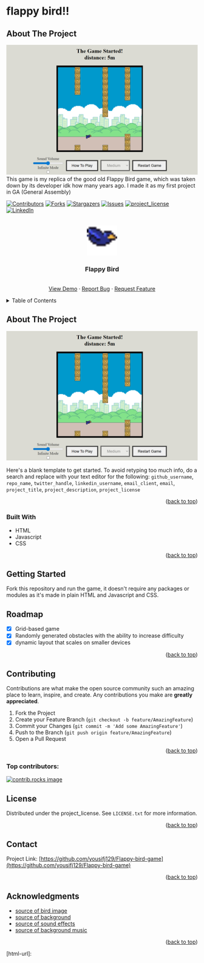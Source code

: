 
# flappy bird!!

## About The Project
![alt text](./Assets/Screenshot.png)
This game is my replica of the good old Flappy Bird game, which was taken down by its developer idk how many years ago. I made it as my first project in GA (General Assembly)

<!-- Improved compatibility of back to top link: See: https://github.com/othneildrew/Best-README-Template/pull/73 -->
<a id="readme-top"></a>
<!--
*** Thanks for checking out the Best-README-Template. If you have a suggestion
*** that would make this better, please fork the repo and create a pull request
*** or simply open an issue with the tag "enhancement".
*** Don't forget to give the project a star!
*** Thanks again! Now go create something AMAZING! :D
-->



<!-- PROJECT SHIELDS -->
<!--
*** I'm using markdown "reference style" links for readability.
*** Reference links are enclosed in brackets [ ] instead of parentheses ( ).
*** See the bottom of this document for the declaration of the reference variables
*** for contributors-url, forks-url, etc. This is an optional, concise syntax you may use.
*** https://www.markdownguide.org/basic-syntax/#reference-style-links
-->
[![Contributors][contributors-shield]][contributors-url]
[![Forks][forks-shield]][forks-url]
[![Stargazers][stars-shield]][stars-url]
[![Issues][issues-shield]][issues-url]
[![project_license][license-shield]][license-url]
[![LinkedIn][linkedin-shield]][linkedin-url]



<!-- PROJECT LOGO -->
<br />
<div align="center">
  <a href="https://github.com/yousifj129/Flappy-bird-game">
    <img src="./Assets/bird2.png" alt="Logo" width="80" height="80">
  </a>

<h3 align="center">Flappy Bird</h3>

  <p align="center">
    <br />
    <a href="https://yousifj129.github.io/Flappy-bird-game/">View Demo</a>
    &middot;
    <a href="https://github.com/yousifj129/Flappy-bird-game/issues/new?labels=bug&template=bug-report---.md">Report Bug</a>
    &middot;
    <a href="https://github.com/yousifj129/Flappy-bird-game/issues/new?labels=enhancement&template=feature-request---.md">Request Feature</a>
  </p>
</div>



<!-- TABLE OF CONTENTS -->
<details>
  <summary>Table of Contents</summary>
  <ol>
    <li>
      <a href="#about-the-project">About The Project</a>
      <ul>
        <li><a href="#built-with">Built With</a></li>
      </ul>
    </li>
    <li>
      <a href="#getting-started">Getting Started</a>
    </li>
    <li><a href="#roadmap">Roadmap</a></li>
    <li><a href="#contributing">Contributing</a></li>
    <li><a href="#license">License</a></li>
    <li><a href="#contact">Contact</a></li>
    <li><a href="#acknowledgments">Acknowledgments</a></li>
  </ol>
</details>



<!-- ABOUT THE PROJECT -->
## About The Project

[![Product Name Screen Shot][product-screenshot]](https://example.com)

Here's a blank template to get started. To avoid retyping too much info, do a search and replace with your text editor for the following: `github_username`, `repo_name`, `twitter_handle`, `linkedin_username`, `email_client`, `email`, `project_title`, `project_description`, `project_license`

<p align="right">(<a href="#readme-top">back to top</a>)</p>



### Built With

* HTML
* Javascript
* CSS

<p align="right">(<a href="#readme-top">back to top</a>)</p>



<!-- GETTING STARTED -->
## Getting Started

Fork this repository and run the game, it doesn't require any packages or modules as it's made in plain HTML and Javascript and CSS.

<!-- ROADMAP -->
## Roadmap

- [x] Grid-based game
- [x] Randomly generated obstacles with the ability to increase difficulty
- [x] dynamic layout that scales on smaller devices

<p align="right">(<a href="#readme-top">back to top</a>)</p>



<!-- CONTRIBUTING -->
## Contributing

Contributions are what make the open source community such an amazing place to learn, inspire, and create. Any contributions you make are **greatly appreciated**.

1. Fork the Project
2. Create your Feature Branch (`git checkout -b feature/AmazingFeature`)
3. Commit your Changes (`git commit -m 'Add some AmazingFeature'`)
4. Push to the Branch (`git push origin feature/AmazingFeature`)
5. Open a Pull Request

<p align="right">(<a href="#readme-top">back to top</a>)</p>

### Top contributors:

<a href="https://github.com/yousifj129/Flappy-bird-game/graphs/contributors">
  <img src="https://contrib.rocks/image?repo=yousifj129/Flappy-bird-game" alt="contrib.rocks image" />
</a>



<!-- LICENSE -->
## License

Distributed under the project_license. See `LICENSE.txt` for more information.

<p align="right">(<a href="#readme-top">back to top</a>)</p>



<!-- CONTACT -->
## Contact

Project Link: [https://github.com/yousifj129/Flappy-bird-game](https://github.com/yousifj129/Flappy-bird-game)

<p align="right">(<a href="#readme-top">back to top</a>)</p>



<!-- ACKNOWLEDGMENTS -->
## Acknowledgments

* <a href="https://ma9ici4n.itch.io/pixel-art-bird-16x16">source of bird image<a>
* <a href="https://github.com/autruonggiang/build-a-flappy-bird-clone-with-phaser">source of background<a>
* <a href="https://poppop.ai/ai-sound-effect-generator">source of sound effects<a>
* <a href="https://poppop.ai/sound-effects/jump-sound">source of background music<a>

<p align="right">(<a href="#readme-top">back to top</a>)</p>



<!-- MARKDOWN LINKS & IMAGES -->
<!-- https://www.markdownguide.org/basic-syntax/#reference-style-links -->
[contributors-shield]: https://img.shields.io/github/contributors/yousifj129/Flappy-bird-game.svg?style=for-the-badge
[contributors-url]: https://github.com/yousifj129/Flappy-bird-game/graphs/contributors
[forks-shield]: https://img.shields.io/github/forks/yousifj129/Flappy-bird-game.svg?style=for-the-badge
[forks-url]: https://github.com/yousifj129/Flappy-bird-game/network/members
[stars-shield]: https://img.shields.io/github/stars/yousifj129/Flappy-bird-game.svg?style=for-the-badge
[stars-url]: https://github.com/yousifj129/Flappy-bird-game/stargazers
[issues-shield]: https://img.shields.io/github/issues/yousifj129/Flappy-bird-game.svg?style=for-the-badge
[issues-url]: https://github.com/yousifj129/Flappy-bird-game/issues
[license-shield]: https://img.shields.io/github/license/yousifj129/Flappy-bird-game.svg?style=for-the-badge
[license-url]: https://github.com/yousifj129/Flappy-bird-game/blob/master/LICENSE.txt
[linkedin-shield]: https://img.shields.io/badge/-LinkedIn-black.svg?style=for-the-badge&logo=linkedin&colorB=555
[linkedin-url]: https://www.linkedin.com/in/yousif-salman-094b9a2a4/
[product-screenshot]: ./Assets/Screenshot.png
[html-url]: 